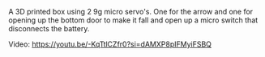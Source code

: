 A 3D printed box using 2 9g micro servo's. One for the arrow and one for opening up the bottom door to make it fall and open up a micro switch that disconnects the battery.

Video: https://youtu.be/-KqTtlCZfr0?si=dAMXP8pIFMyiFSBQ


